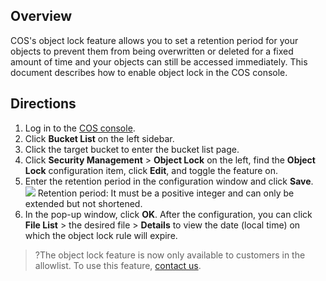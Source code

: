 ## Overview

COS's object lock feature allows you to set a retention period for your objects to prevent them from being overwritten or deleted for a fixed amount of time and your objects can still be accessed immediately. This document describes how to enable object lock in the COS console.

## Directions

1. Log in to the [COS console](https://console.cloud.tencent.com/cos5).
2. Click **Bucket List** on the left sidebar.
3. Click the target bucket to enter the bucket list page.
4. Click **Security Management** > **Object Lock** on the left, find the **Object Lock** configuration item, click **Edit**, and toggle the feature on.
5. Enter the retention period in the configuration window and click **Save**.
![](https://main.qcloudimg.com/raw/f932220976adfe110e352bbd04079438.png)
	Retention period: It must be a positive integer and can only be extended but not shortened.
6. In the pop-up window, click **OK**.
After the configuration, you can click **File List** > the desired file > **Details** to view the date (local time) on which the object lock rule will expire.
>?The object lock feature is now only available to customers in the allowlist. To use this feature, [contact us](https://intl.cloud.tencent.com/contact-sales).
